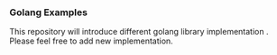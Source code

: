 ### Golang Examples

This repository will introduce different golang library implementation . 
Please feel free to add new implementation.
